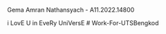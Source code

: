 Gema Amran Nathansyach - A11.2022.14800

i LovE U in EveRy UniVersE
#   W o r k - F o r - U T S B e n g k o d  
 